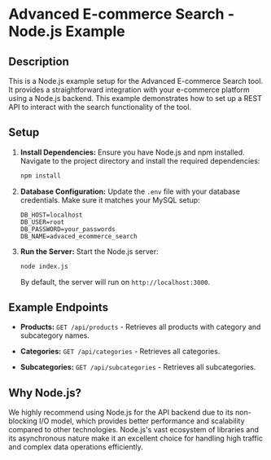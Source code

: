 # Advanced E-commerce Search - Node.js Example

## Description

This is a Node.js example setup for the Advanced E-commerce Search tool. It provides a straightforward integration with your e-commerce platform using a Node.js backend. This example demonstrates how to set up a REST API to interact with the search functionality of the tool.

## Setup

1. **Install Dependencies:**
   Ensure you have Node.js and npm installed. Navigate to the project directory and install the required dependencies:
   ```bash
   npm install
   ```

2. **Database Configuration:**
   Update the `.env` file with your database credentials. Make sure it matches your MySQL setup:
   ```env
   DB_HOST=localhost
   DB_USER=root
   DB_PASSWORD=your_passwords
   DB_NAME=advaced_ecommerce_search
   ```

3. **Run the Server:**
   Start the Node.js server:
   ```bash
   node index.js
   ```
   By default, the server will run on `http://localhost:3000`.

## Example Endpoints

- **Products:**
  `GET /api/products` - Retrieves all products with category and subcategory names.

- **Categories:**
  `GET /api/categories` - Retrieves all categories.

- **Subcategories:**
  `GET /api/subcategories` - Retrieves all subcategories.

## Why Node.js?

We highly recommend using Node.js for the API backend due to its non-blocking I/O model, which provides better performance and scalability compared to other technologies. Node.js's vast ecosystem of libraries and its asynchronous nature make it an excellent choice for handling high traffic and complex data operations efficiently.
